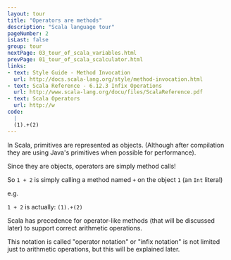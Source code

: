 ```yaml
---
layout: tour
title: "Operators are methods"
description: "Scala language tour"
pageNumber: 2
isLast: false
group: tour
nextPage: 03_tour_of_scala_variables.html
prevPage: 01_tour_of_scala_scalculator.html
links:
- text: Style Guide - Method Invocation
  url: http://docs.scala-lang.org/style/method-invocation.html
- text: Scala Reference - 6.12.3 Infix Operations
  url: http://www.scala-lang.org/docu/files/ScalaReference.pdf
- text: Scala Operators
  url: http://w
code:
  |
  (1).+(2)  
---
```


In Scala, primitives are represented as objects. (Although after compilation they are using Java's primitives when possible for performance).

Since they are objects, operators are simply method calls!

So `1 + 2` is simply calling a method named `+` on the object `1` (an `Int` literal)

e.g. 

`1 + 2` is actually: `(1).+(2)`

Scala has precedence for operator-like methods (that will be discussed later) to support correct arithmetic operations. 

This notation is called "operator notation" or "infix notation" is not limited just to arithmetic operations, but this will be explained later.